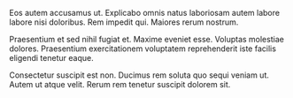 Eos autem accusamus ut. Explicabo omnis natus laboriosam autem labore labore nisi doloribus. Rem impedit qui. Maiores rerum nostrum.
 Praesentium et sed nihil fugiat et. Maxime eveniet esse. Voluptas molestiae dolores. Praesentium exercitationem voluptatem reprehenderit iste facilis eligendi tenetur eaque.
 Consectetur suscipit est non. Ducimus rem soluta quo sequi veniam ut. Autem ut atque velit. Rerum rem tenetur suscipit dolorem sit.